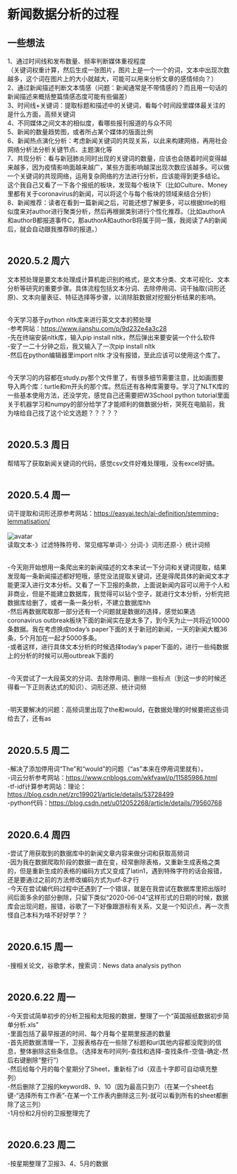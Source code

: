 # 新闻数据分析的过程

## 一些想法
1、通过时间线和发布数量、频率判断媒体重视程度<br>
（关键词权重计算，然后生成一张图片，图片上是一个一个的词，文本中出现次数越多，这个词在图片上的大小就越大，可能可以用来分析文章的感情倾向？）<br>
2、通过新闻描述判断文本情感（问题：新闻通常是不带情感的？而且用一句话的新闻描述来概括整篇情感态度可能有些偏差）<br>
3、时间线+关键词：提取标题和描述中的关键词，看每个时间段里媒体最关注的是什么方面，高频关键词<br>
4、不同媒体之间文本的相似度，看哪些报刊报道的与众不同<br>
5、新闻的数量趋势图，或者所占某个媒体的版面比例<br>
6、新闻热点演化分析：考虑新闻关键词的共现关系，以此来构建网络，再用社会网络分析法分析关键节点、主题演化等<br>
7、共现分析：看与新冠肺炎同时出现的关键词的数量，应该也会随着时间变得越来越多，因为疫情影响面越来越广，某些方面影响越深出现次数应该越多。可以做一个关键词的共现网络，运用复杂网络的方法进行分析，应该能得到更多结论。
这个我自己又看了一下各个报纸的板块，发现每个板块下（比如Culture、Money里都有关于coronavirus的新闻，可以将这个与每个板块的领域来结合分析）<br>
8、新闻推荐：读者在看到一篇新闻之后，可能还想了解更多，可以根据title的相似度来对author进行聚类分析，然后再根据类别进行个性化推荐。（比如authorA和authorB都报道事件C，那authorA和authorB将属于同一簇，我阅读了A的新闻后，就会自动跟我推荐B的报道。）<br><br>

## 2020.5.2 周六
文本预处理是要文本处理成计算机能识别的格式，是文本分类、文本可视化、文本分析等研究的重要步骤。具体流程包括文本分词、去除停用词、词干抽取(词形还原)、文本向量表征、特征选择等步骤，以消除脏数据对挖掘分析结果的影响。<br><br>

今天学习基于python nltk库来进行英文文本的预处理<br>
-参考网站：https://www.jianshu.com/p/9d232e4a3c28<br>
-先在终端安装nltk库，输入pip install nltk，然后弹出来要安装一个什么软件<br>
-安了一二十分钟之后，我又输入了一次pip install nltk<br>
-然后在python编辑器里import nltk 才没有报错，至此应该可以使用这个库了。<br><br>

今天学习的内容都在study.py那个文件里了，有很多细节需要注意，比如画图要导入两个库：turtle和m开头的那个库。然后还有各种库需要导。学习了NLTK库的一些基本使用方法，还没学完，感觉自己还需要把W3School python tutorial里面关于机器学习和numpy的部分给学了才能顺利的做数据分析，哭死在电脑前，我为啥给自己找了这个论文选题？？？？？<br><br>

## 2020.5.3 周日
帮晴写了获取新闻关键词的代码，感觉csv文件好难处理哦，没有excel好搞。<br><br>

## 2020.5.4 周一
词干提取和词形还原参考网站：https://easyai.tech/ai-definition/stemming-lemmatisation/ <br><br>
![avatar](https://easy-ai.oss-cn-shanghai.aliyuncs.com/2019-08-15-weizhi.png)<br>
读取文本-》过滤特殊符号、常见缩写单词-〉分词-》词形还原-〉统计词频<br><br>

-今天刚开始想用一条爬出来的新闻描述的文本来试一下分词和关键词提取，结果发现每一条新闻描述都好短哦，感觉没法提取关键词，还是得爬具体的新闻文本才能更深入进行文本分析。又看了一下卫报的条款，上面说新闻内容可以用于个人和非商业，但是不能建立数据库，我觉得可以钻个空子，就进行文本分析，分析完把数据库给删了，或者一条一条分析，不建立数据库hh<br>
-然后再数据爬取那一部分还有一个问题就是数据的选择，感觉如果选coronavirus outbreak板块下面的新闻实在是太多了，到今天为止一共将近10000条数据。我在考虑换成today’s paper下面的关于新冠的新闻，一天的新闻大概36条，5个月加在一起才5000多条。<br>
-或者这样，进行具体文本分析的时候选择today’s paper下面的，进行一些纯数据上的分析的时候可以用outbreak下面的 <br><br>

-今天尝试了一大段英文的分词、去除停用词、删除一些标点（到这一步的时候还得看一下正则表达式的知识）、词形还原、统计词频 <br><br>

-明天要解决的问题：高频词里出现了the和would，在数据处理的时候要把这些词给去了，还有as <br><br>

## 2020.5.5 周二
-解决了添加停用词“The”和“would”的问题（“as”本来在停用词里就有）。<br>
-词云分析参考网站：https://www.cnblogs.com/wkfvawl/p/11585986.html <br>
-tf-idf计算参考网站：理论：https://blog.csdn.net/zrc199021/article/details/53728499 <br>
-python代码：https://blog.csdn.net/u012052268/article/details/79560768 <br><br>

## 2020.6.4 周四
-尝试了用获取到的数据库中的新闻文章内容来做分词和获取高频词<br>
-因为我在数据爬取阶段的数据一直在变，经常删除表格，又重新生成表格之类的，但是重新生成的表格的编码方式又变成了latin1，遇到特殊字符的话会报错，还是要通过之前的方法修改编码方式为utf-8才行<br>
-今天在尝试编代码过程中还遇到了一个错误，就是在我尝试在数据库里把出版时间后面多余的部分删除，只留下类似“2020-06-04”这样形式的日期的时候，数据库会出现问题，报错，谷歌了一下好像跟游标有关系，又是一个知识点，再一次责怪自己本科为啥不好好学？？<br><br>

## 2020.6.15 周一
-搜相关论文，谷歌学术，搜索词：News data analysis python <br><br>

## 2020.6.22 周一
-今天尝试简单初步的分析卫报和太阳报的数据，整理了一个“英国报纸数据初步简单分析.xls” <br>
-里面包括了最早报道的时间、每个月每个星期里报道的数量 <br>
-首先把数据清理一下，卫报表格存在一些除了标题和url其他内容都没爬到的信息，整体删除这些条信息。（选择发布时间列-查找和选择-查找条件-空值-确定-然后右键删除“整行”）<br>
-然后给每个月的每个星期分了Sheet，重新标了id（双击十字即可自动填充整列）<br>
-然后删除了卫报的keyword8、9、10（因为最高只到7）（在某一个sheet右键-“选择所有工作表”-在某一个工作表内删除这三列-就可以看到所有的sheet都删除了这三列）<br>
-1月份和2月份的卫报整理完了<br><br>

## 2020.6.23 周二
-按星期整理了卫报3、4、5月的数据
